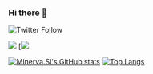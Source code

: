 ### Hi there 👋

![Twitter Follow](https://img.shields.io/twitter/follow/undef_i?logo=Twitter&logoColor=white&style=for-the-badge)

[![](https://img.shields.io/badge/IDE-VSC-007ACC?style=flat-square&logo=Visual-Studio-Code&logoColor=ffffff)](https://code.visualstudio.com/)
[![](https://img.shields.io/badge/dynamic/json?style=for-the-badge&logoColor=white&labelColor=informational&color=lightgrey&logo=zhihu&label=iiii&query=$.data.totalSubs&url=https://api.spencerwoo.com/substats/?source=zhihu&queryKey=fvhin)

[![Minerva.Si's GitHub stats](https://github-readme-stats.vercel.app/api?username=cnxb&theme=vue)]()
[![Top Langs](https://github-readme-stats.vercel.app/api/top-langs/?username=anuraghazra&layout=compact)](https://github.com/anuraghazra/github-readme-stats)


